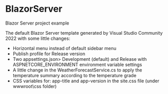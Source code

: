 # BlazorServer
Blazor Server project example

The default Blazor Server template generated by Visual Studio Community 2022 with some little changes:

- Horizontal menu instead of default sidebar menu
- Publish profile for Release version
- Two appsettings.json> Development (default) and Release with ASPNETCORE_ENVIRONMENT environment variable settings
- A little change in the WeatherForecastService.cs to apply the temperature summary according to the temperature grade
- CSS variables for: app-title and app-version in the site.css file (under wwwroot\css folder)
